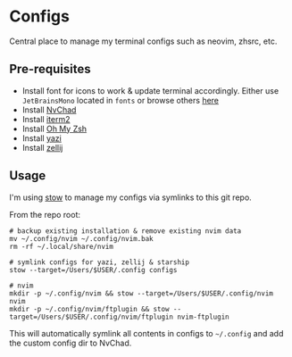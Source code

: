 # Configs

Central place to manage my terminal configs such as neovim, zhsrc, etc.

## Pre-requisites

- Install font for icons to work & update terminal accordingly.
Either use `JetBrainsMono` located in `fonts` or browse others [here](https://github.com/ryanoasis/nerd-fonts)
- Install [NvChad](https://github.com/NvChad/NvChad)
- Install [iterm2](https://iterm2.com/)
- Install [Oh My Zsh](https://ohmyz.sh/#install)
- Install [yazi](https://yazi-rs.github.io/)
- Install [zellij](https://zellij.dev/)

## Usage

I'm using [stow](https://www.gnu.org/software/stow/) to manage my configs via symlinks to this git repo.

From the repo root:

```shell
# backup existing installation & remove existing nvim data
mv ~/.config/nvim ~/.config/nvim.bak
rm -rf ~/.local/share/nvim

# symlink configs for yazi, zellij & starship
stow --target=/Users/$USER/.config configs

# nvim
mkdir -p ~/.config/nvim && stow --target=/Users/$USER/.config/nvim nvim
mkdir -p ~/.config/nvim/ftplugin && stow --target=/Users/$USER/.config/nvim/ftplugin nvim-ftplugin
```

This will automatically symlink all contents in configs to `~/.config` and add the custom config dir to NvChad.
